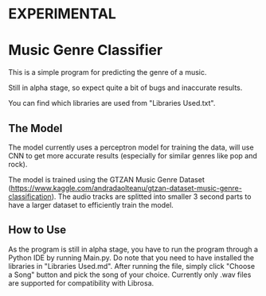 # EXPERIMENTAL

# Music Genre Classifier
This is a simple program for predicting the genre of a music.

Still in alpha stage, so expect quite a bit of bugs and inaccurate results.

You can find which libraries are used from "Libraries Used.txt".

## The Model
The model currently uses a perceptron model for training the data, will use CNN to get more accurate results (especially for similar genres like pop and rock).

The model is trained using the GTZAN Music Genre Dataset (https://www.kaggle.com/andradaolteanu/gtzan-dataset-music-genre-classification). The audio tracks are splitted into smaller 3 second parts to have a larger dataset to efficiently train the model.


## How to Use
As the program is still in alpha stage, you have to run the program through a Python IDE by running Main.py. Do note that you need to have installed the libraries in "Libraries Used.md". After running the file, simply click "Choose a Song" button and pick the song of your choice. Currently only .wav files are supported for compatibility with Librosa.
